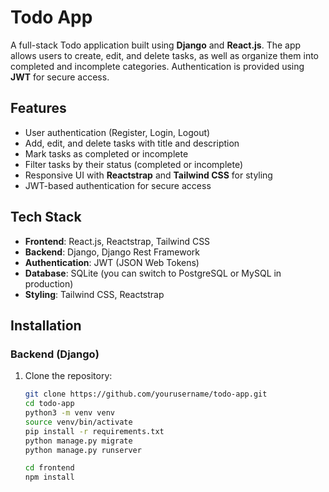 # Todo App

A full-stack Todo application built using **Django** and **React.js**. The app allows users to create, edit, and delete tasks, as well as organize them into completed and incomplete categories. Authentication is provided using **JWT** for secure access.

## Features

- User authentication (Register, Login, Logout)
- Add, edit, and delete tasks with title and description
- Mark tasks as completed or incomplete
- Filter tasks by their status (completed or incomplete)
- Responsive UI with **Reactstrap** and **Tailwind CSS** for styling
- JWT-based authentication for secure access

## Tech Stack

- **Frontend**: React.js, Reactstrap, Tailwind CSS
- **Backend**: Django, Django Rest Framework
- **Authentication**: JWT (JSON Web Tokens)
- **Database**: SQLite (you can switch to PostgreSQL or MySQL in production)
- **Styling**: Tailwind CSS, Reactstrap

## Installation

### Backend (Django)

1. Clone the repository:

   ```bash
   git clone https://github.com/yourusername/todo-app.git
   cd todo-app
   python3 -m venv venv
   source venv/bin/activate
   pip install -r requirements.txt
   python manage.py migrate
   python manage.py runserver

   cd frontend
   npm install
   
